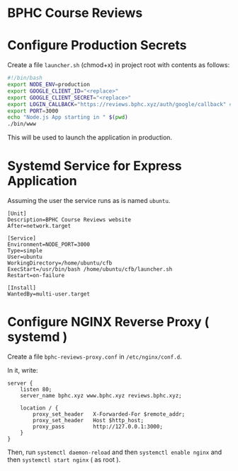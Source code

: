 # BPHC Course Reviews

# Configure Production Secrets

Create a file `launcher.sh` (chmod+x) in project root with contents as follows:

```sh
#!/bin/bash
export NODE_ENV=production
export GOOGLE_CLIENT_ID="<replace>"
export GOOGLE_CLIENT_SECRET="<replace>"
export LOGIN_CALLBACK="https://reviews.bphc.xyz/auth/google/callback" # Replace with actual callback URL.
export PORT=3000
echo "Node.js App starting in " $(pwd)
./bin/www
```

This will be used to launch the application in production.

# Systemd Service for Express Application

Assuming the user the service runs as is named `ubuntu`.

```
[Unit]
Description=BPHC Course Reviews website
After=network.target

[Service]
Environment=NODE_PORT=3000
Type=simple
User=ubuntu
WorkingDirectory=/home/ubuntu/cfb
ExecStart=/usr/bin/bash /home/ubuntu/cfb/launcher.sh
Restart=on-failure

[Install]
WantedBy=multi-user.target
```

# Configure NGINX Reverse Proxy ( systemd )

Create a file `bphc-reviews-proxy.conf` in `/etc/nginx/conf.d`.

In it, write:

```
server {
    listen 80;
    server_name bphc.xyz www.bphc.xyz reviews.bphc.xyz;

    location / {
        proxy_set_header   X-Forwarded-For $remote_addr;
        proxy_set_header   Host $http_host;
        proxy_pass         http://127.0.0.1:3000;
    }
}
```

Then, run `systemctl daemon-reload` and then `systemctl enable nginx` and then `systemctl start nginx` ( as root ).
